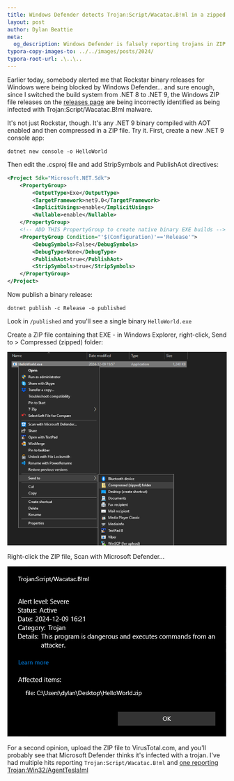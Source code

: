 ```yaml
---
title: Windows Defender detects Trojan:Script/Wacatac.B!ml in a zipped .NET 9 AOT binary
layout: post
author: Dylan Beattie
meta:
  og_description: Windows Defender is falsely reporting trojans in ZIP files containing .NET 9 AOT Windows binaries.
typora-copy-images-to: ../../images/posts/2024/
typora-root-url: .\..\..
---
```

Earlier today, somebody alerted me that Rockstar binary releases for Windows were being blocked by Windows Defender... and sure enough, since I switched the build system from .NET 8 to .NET 9, the Windows ZIP file releases on the [releases page](https://github.com/RockstarLang/rockstar/releases) are being incorrectly identified as being infected with  Trojan:Script/Wacatac.B!ml malware.

It's not just Rockstar, though. It's any .NET 9 binary compiled with AOT enabled and then compressed in a ZIP file. Try it. First, create a new .NET 9 console app:

```
dotnet new console -o HelloWorld
```

Then edit the .csproj file and add StripSymbols and PublishAot directives:

```xml
<Project Sdk="Microsoft.NET.Sdk">
    <PropertyGroup>
        <OutputType>Exe</OutputType>
        <TargetFramework>net9.0</TargetFramework>
        <ImplicitUsings>enable</ImplicitUsings>
        <Nullable>enable</Nullable>
    </PropertyGroup>
    <!-- ADD THIS PropertyGroup to create native binary EXE builds -->
    <PropertyGroup Condition="'$(Configuration)'=='Release'">
        <DebugSymbols>False</DebugSymbols>
        <DebugType>None</DebugType>
        <PublishAot>true</PublishAot>
        <StripSymbols>true</StripSymbols>
    </PropertyGroup>
</Project>
```

Now publish a binary release:

```
dotnet publish -c Release -o published
```

Look in `/published` and you'll see a single binary `HelloWorld.exe`

Create a ZIP file containing that EXE - in Windows Explorer, right-click, Send to > Compressed (zipped) folder:

![creating a ZIP file using Windows Explorer](/images/posts/2024/dotnet-9-trojan-add-to-zip.png)

Right-click the ZIP file, Scan with Microsoft Defender...

![Microsoft Defender Trojan result](/images/posts/2024/dotnet-9-trojan-result.png)

For a second opinion, upload the ZIP file to VirusTotal.com, and you'll probably see that Microsoft Defender thinks it's infected with a trojan. I've had multiple hits reporting `Trojan:Script/Wacatac.B!ml` and [one reporting Trojan:Win32/AgentTesla!ml](https://www.virustotal.com/gui/file/dfc668d9a8b10a65e29a3dbb4cf15c7392a1b6933d0092fa9fe78160f8cb81e4)



